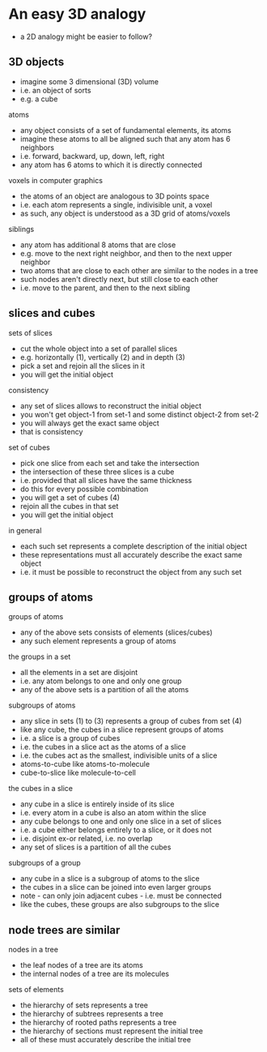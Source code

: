 
<!-- ======================================================================= -->
# An easy 3D analogy

- a 2D analogy might be easier to follow?

<!-- ======================================================================= -->
## 3D objects

- imagine some 3 dimensional (3D) volume
- i.e. an object of sorts
- e.g. a cube

atoms

- any object consists of a set of fundamental elements, its atoms
- imagine these atoms to all be aligned such that any atom has 6 neighbors
- i.e. forward, backward, up, down, left, right
- any atom has 6 atoms to which it is directly connected

voxels in computer graphics

- the atoms of an object are analogous to 3D points space
- i.e. each atom represents a single, indivisible unit, a voxel
- as such, any object is understood as a 3D grid of atoms/voxels

siblings

- any atom has additional 8 atoms that are close
- e.g. move to the next right neighbor, and then to the next upper neighbor
- two atoms that are close to each other are similar to the nodes in a tree
- such nodes aren't directly next, but still close to each other
- i.e. move to the parent, and then to the next sibling

<!-- ======================================================================= -->
## slices and cubes

sets of slices

- cut the whole object into a set of parallel slices
- e.g. horizontally (1), vertically (2) and in depth (3)
- pick a set and rejoin all the slices in it
- you will get the initial object

consistency

- any set of slices allows to reconstruct the initial object
- you won't get object-1 from set-1 and some distinct object-2 from set-2
- you will always get the exact same object
- that is consistency

set of cubes

- pick one slice from each set and take the intersection
- the intersection of these three slices is a cube
- i.e. provided that all slices have the same thickness
- do this for every possible combination
- you will get a set of cubes (4)
- rejoin all the cubes in that set
- you will get the initial object

in general

- each such set represents a complete description of the initial object
- these representations must all accurately describe the exact same object
- i.e. it must be possible to reconstruct the object from any such set

<!-- ======================================================================= -->
## groups of atoms

groups of atoms

- any of the above sets consists of elements (slices/cubes)
- any such element represents a group of atoms

the groups in a set

- all the elements in a set are disjoint
- i.e. any atom belongs to one and only one group
- any of the above sets is a partition of all the atoms

subgroups of atoms

- any slice in sets (1) to (3) represents a group of cubes from set (4)
- like any cube, the cubes in a slice represent groups of atoms
- i.e. a slice is a group of cubes
- i.e. the cubes in a slice act as the atoms of a slice
- i.e. the cubes act as the smallest, indivisible units of a slice
- atoms-to-cube like atoms-to-molecule
- cube-to-slice like molecule-to-cell

the cubes in a slice

- any cube in a slice is entirely inside of its slice
- i.e. every atom in a cube is also an atom within the slice
- any cube belongs to one and only one slice in a set of slices
- i.e. a cube either belongs entirely to a slice, or it does not
- i.e. disjoint ex-or related, i.e. no overlap
- any set of slices is a partition of all the cubes

subgroups of a group

- any cube in a slice is a subgroup of atoms to the slice
- the cubes in a slice can be joined into even larger groups
- note - can only join adjacent cubes - i.e. must be connected
- like the cubes, these groups are also subgroups to the slice

<!-- ======================================================================= -->
## node trees are similar

nodes in a tree

- the leaf nodes of a tree are its atoms
- the internal nodes of a tree are its molecules

sets of elements

- the hierarchy of sets represents a tree
- the hierarchy of subtrees represents a tree
- the hierarchy of rooted paths represents a tree
- the hierarchy of sections must represent the initial tree
- all of these must accurately describe the initial tree
